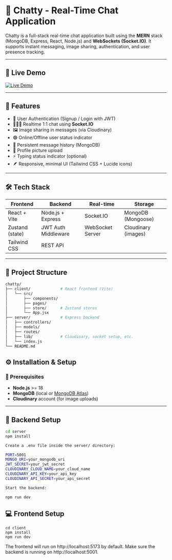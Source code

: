 # 💬 Chatty - Real-Time Chat Application

Chatty is a full-stack real-time chat application built using the **MERN** stack (MongoDB, Express, React, Node.js) and **WebSockets (Socket.IO)**. It supports instant messaging, image sharing, authentication, and user presence tracking.

---


## 🔗 Live Demo 
[![Live Demo](https://img.shields.io/badge/Live-Demo-blue?style=for-the-badge&logo=vercel)](https://fullstack-chatapp-w70e.onrender.com/)

---

## 🚀 Features

- 🔐 User Authentication (Signup / Login with JWT)
- 🧑‍🤝‍🧑 Realtime 1:1 chat using **Socket.IO**
- 🖼️ Image sharing in messages (via Cloudinary)
- 🟢 Online/Offline user status indicator
- 🧭 Persistent message history (MongoDB)
- 💾 Profile picture upload
- ⚡ Typing status indicator (optional)
- 🪶 Responsive, minimal UI (Tailwind CSS + Lucide icons)

---

## 🛠️ Tech Stack

| Frontend          | Backend             | Real-time        | Storage           |
|-------------------|---------------------|------------------|--------------------|
| React + Vite      | Node.js + Express   | Socket.IO        | MongoDB (Mongoose) |
| Zustand (state)   | JWT Auth Middleware | WebSocket Server | Cloudinary (images) |
| Tailwind CSS      | REST API            |                  |                    |

---

## 📁 Project Structure

```bash
chatty/
├── client/             # React frontend (Vite)
│   └── src/
│       ├── components/
│       ├── pages/
│       ├── store/      # Zustand stores
│       └── App.jsx
├── server/             # Express backend
│   ├── controllers/
│   ├── models/
│   ├── routes/
│   ├── lib/            # Cloudinary, socket setup, etc.
│   └── index.js
└── README.md
```

## ⚙️ Installation & Setup

### 🧩 Prerequisites

- **Node.js** >= 18
- **MongoDB** (local or [MongoDB Atlas](https://www.mongodb.com/cloud/atlas))
- **Cloudinary** account (for image uploads)

---

## 🔧 Backend Setup

```bash
cd server
npm install

Create a .env file inside the server/ directory:

PORT=5001
MONGO_URI=your_mongodb_uri
JWT_SECRET=your_jwt_secret
CLOUDINARY_CLOUD_NAME=your_cloud_name
CLOUDINARY_API_KEY=your_api_key
CLOUDINARY_API_SECRET=your_api_secret

Start the backend:

npm run dev
```

## 💻 Frontend Setup
```
cd client
npm install
npm run dev
```

The frontend will run on http://localhost:5173 by default.
Make sure the backend is running on http://localhost:5001.
